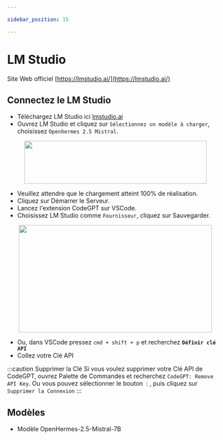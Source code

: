 ```yaml
---

sidebar_position: 15

---
```


# LM Studio

Site Web officiel [https://lmstudio.ai/](https://lmstudio.ai/)

## Connectez le LM Studio
- Téléchargez LM Studio ici [lmstudio.ai](https://lmstudio.ai/)
- Ouvrez LM Studio et cliquez sur `Sélectionnez un modèle à charger`, choisissez `Openhermes 2.5 Mistral`.

<p align="center">
      <img width="425" height="100" src="https://github.com/davila7/code-gpt-docs/assets/37567214/475d35e3-4489-4dc2-bf52-0d49bbdd1469" />
</p>
 
- Veuillez attendre que le chargement atteint 100% de réalisation.
- Cliquez sur Démarrer le Serveur.
- Lancez l'extension CodeGPT sur VSCode.
- Choisissez LM Studio comme `Fournisseur`, cliquez sur Sauvegarder.

<p align="center">
      <img width="450" height="250" src="https://github.com/davila7/code-gpt-docs/assets/37567214/3d854360-9ad1-41b8-a7bd-813a5a2e8420" />
</p>

- Ou, dans VSCode pressez `cmd + shift + p` et recherchez **`Définir clé API`**
- Collez votre Clé API

:::caution Supprimer la Clé
Si vous voulez supprimer votre Clé API de CodeGPT, ouvrez Palette de Commandes et recherchez `CodeGPT: Remove API Key`. Ou vous pouvez sélectionner le bouton `⋮`, puis cliquez sur `Supprimer la Connexion`
:::

## Modèles
- Modèle OpenHermes-2.5-Mistral-7B